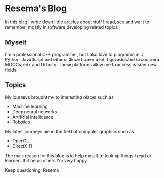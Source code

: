 # Resema's Blog

In this blog I write down little articles about stuff I read, see and want to remember, mostly in software developing related topics.

## Myself
I'm a professional C++ programmer, but I also love to programm in C, Python, JavaScript and others. Since I travel a lot, I got addicted to coursera MOOCs, edx and Udacity. These platforms allow me to access easilier new fields.

## Topics
My journeys brought my to interesting places such as
- Machine learning
- Deep neural networks
- Artificial intelligence
- Robotics

My latest journeys are in the field of computer graphics such as
- OpenGL
- DirectX 11


The main reason for this blog is to help myself to look up things I read or learned. If it helps others I'm very happy.

Keep questioning,
Resema
